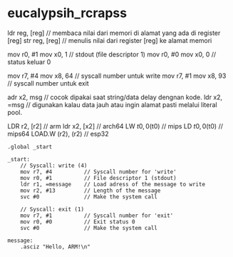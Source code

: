 # eucalypsih_rcrapss
ldr reg, [reg] // membaca nilai dari memori di alamat yang ada di register [reg]
str reg, [reg] // menulis nilai dari register [reg] ke alamat memori

mov r0,  #1    mov x0,  1 // stdout (file descriptor 1)
mov r0,  #0    mov x0,  0 // status keluar 0

mov r7,  #4    mov x8, 64 // syscall number untuk write
mov r7,  #1    mov x8, 93 // syscall number untuk exit

adr x2,  msg // cocok dipakai saat string/data delay dengnan kode.
ldr x2,  =msg // digunakan kalau data jauh atau ingin alamat pasti melalui literal pool.

LDR r2, [r2] // arm
ldr x2, [x2] // arch64
LW $t0,  0($t0) // mips
LD $t0,  0($t0) // mips64
LOAD.W (r2), (r2) // esp32


```assembly
.global _start

_start:
    // Syscall: write (4)
    mov r7, #4          // Syscall number for 'write'
    mov r0, #1          // File descriptor 1 (stdout)
    ldr r1, =message    // Load adress of the message to write
    mov r2, #13         // Length of the message
    svc #0              // Make the system call

    // Syscall: exit (1)
    mov r7, #1          // Syscall number for 'exit'
    mov r0, #0          // Exit status 0
    svc #0              // Make the system call

message:
    .asciz "Hello, ARM!\n"

```




